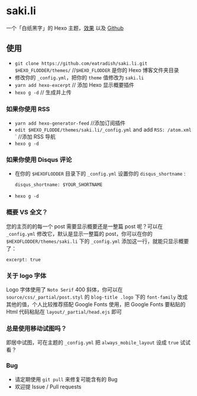 # saki.li
一个「白纸黑字」的 Hexo 主题，[效果](https://eatradish.github.io) 以及 [Github](https://github.com/eatradish/saki.li)

## 使用
- `git clone https://github.com/eatradish/saki.li.git $HEXO_FLODDER/themes/` 
  //`$HEXO_FLODDER` 是你的 Hexo 博客文件夹目录
- 修改你的 `_config.yml`，把你的 `theme` 值修改为 `saki.li`
- `yarn add hexo-excerpt` // 添加 Hexo 显示概要插件
- `hexo g -d` // 生成并上传

### 如果你使用 RSS
- `yarn add hexo-generator-feed` //添加订阅插件
- `edit $HEXO_FLODDE/themes/saki.li/_config.yml` and add `RSS: /atom.xml` ` //添加 RSS 导航
- `hexo g -d`

### 如果你使用 Disqus 评论
- 在你的 `$HEXOFLODDER` 目录下的 `_config.yml` 设置你的 `disqus_shortname` :
  ```
  disqus_shortname: $YOUR_SHORTNAME
  ```

- `hexo g -d`

### 概要 VS 全文？
您的主页的的每一个 post 需要显示概要还是一整篇 post 呢？可以在 `_config.yml` 修改它，默认是显示一整篇的 post，你可以在你的 `$HEXOFLODDER/themes/saki.li` 下的 `_config.yml` 添加这一行，就能只显示概要了：

```
excerpt: true
```

### 关于 logo 字体
Logo 字体使用了 `Noto Serif` 400 斜体，你可以在 `source/css/_partial/post.styl` 的 `blog-title .logo` 下的 `font-family` 改成其他的值，个人比较推荐搭配 Google Fonts 使用，把 Google Fonts 要粘贴的 Html 代码粘贴在 `layout/_partial/head.ejs` 即可

### 总是使用移动试图吗？
即居中试图，可在主题的 `_config.yml` 把 `always_mobile_layout` 设成 `true` 试试看？

### Bug

- 请定期使用 `git pull` 来修复可能含有的 Bug
- 欢迎提 Issue / Pull requests

